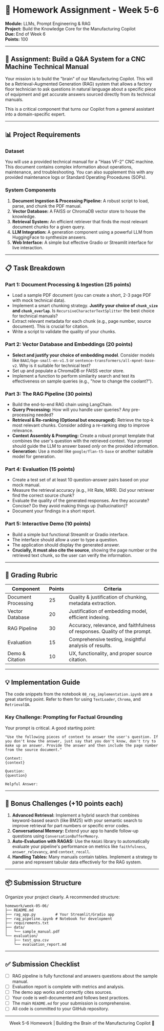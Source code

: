 # 📝 Homework Assignment - Week 5-6

**Module:** LLMs, Prompt Engineering & RAG  
**Project:** Build the Knowledge Core for the Manufacturing Copilot  
**Due:** End of Week 6  
**Points:** 100

---

## 🎯 Assignment: Build a Q&A System for a CNC Machine Technical Manual

Your mission is to build the "brain" of our Manufacturing Copilot. This will be a Retrieval-Augmented Generation (RAG) system that allows a factory floor technician to ask questions in natural language about a specific piece of equipment and get accurate answers sourced directly from its technical manuals.

This is a critical component that turns our Copilot from a general assistant into a domain-specific expert.

---

## 📊 Project Requirements

### Dataset
You will use a provided technical manual for a "Haas VF-2" CNC machine. This document contains complex information about operations, maintenance, and troubleshooting. You can also supplement this with any provided maintenance logs or Standard Operating Procedures (SOPs).

### System Components
1.  **Document Ingestion & Processing Pipeline:** A robust script to load, parse, and chunk the PDF manual.
2.  **Vector Database:** A FAISS or ChromaDB vector store to house the knowledge.
3.  **Retrieval System:** An efficient retriever that finds the most relevant document chunks for a given query.
4.  **LLM Integration:** A generation component using a powerful LLM from HuggingFace to synthesize answers.
5.  **Web Interface:** A simple but effective Gradio or Streamlit interface for live interaction.

---

## 📋 Task Breakdown

### Part 1: Document Processing & Ingestion (25 points)
-   Load a sample PDF document (you can create a short, 2-3 page PDF with mock technical data).
-   Implement a smart chunking strategy. **Justify your choice of `chunk_size` and `chunk_overlap`**. Is `RecursiveCharacterTextSplitter` the best choice for technical manuals?
-   Extract relevant metadata for each chunk (e.g., page number, source document). This is crucial for citation.
-   Write a script to validate the quality of your chunks.

### Part 2: Vector Database and Embeddings (20 points)
-   **Select and justify your choice of embedding model**. Consider models like `BAAI/bge-small-en-v1.5` or `sentence-transformers/all-mpnet-base-v2`. Why is it suitable for technical text?
-   Set up and populate a ChromaDB or FAISS vector store.
-   Implement a function to perform similarity search and test its effectiveness on sample queries (e.g., "how to change the coolant?").

### Part 3: The RAG Pipeline (30 points)
-   Build the end-to-end RAG chain using LangChain.
-   **Query Processing:** How will you handle user queries? Any pre-processing needed?
-   **Retrieval & Re-ranking (Optional but encouraged):** Retrieve the top-k most relevant chunks. Consider adding a re-ranking step to improve relevance.
-   **Context Assembly & Prompting:** Create a robust prompt template that combines the user's question with the retrieved context. Your prompt should guide the LLM to answer based *only* on the provided information.
-   **Generation:** Use a model like `google/flan-t5-base` or another suitable model for generation.

### Part 4: Evaluation (15 points)
-   Create a test set of at least 10 question-answer pairs based on your mock manual.
-   Measure the retrieval accuracy (e.g., Hit Rate, MRR). Did your retriever find the correct source chunk?
-   Evaluate the quality of the generated responses. Are they accurate? Concise? Do they avoid making things up (hallucination)?
-   Document your findings in a short report.

### Part 5: Interactive Demo (10 points)
-   Build a simple but functional Streamlit or Gradio interface.
-   The interface should allow a user to type a question.
-   The application should display the generated answer.
-   **Crucially, it must also cite the source**, showing the page number or the retrieved text chunk, so the user can verify the information.

---

## 🎯 Grading Rubric

| Component | Points | Criteria |
|-----------|--------|----------|
| Document Processing | 25 | Quality & justification of chunking, metadata extraction. |
| Vector Database | 20 | Justification of embedding model, efficient indexing. |
| RAG Pipeline | 30 | Accuracy, relevance, and faithfulness of responses. Quality of the prompt. |
| Evaluation | 15 | Comprehensive testing, insightful analysis of results. |
| Demo & Citation | 10 | UX, functionality, and proper source citation. |

---

## 💡 Implementation Guide

The code snippets from the notebook `08_rag_implementation.ipynb` are a great starting point. Refer to them for using `TextLoader`, `Chroma`, and `RetrievalQA`.

### Key Challenge: Prompting for Factual Grounding
Your prompt is critical. A good starting point:

```
"Use the following pieces of context to answer the user's question. If you don't know the answer, just say that you don't know, don't try to make up an answer. Provide the answer and then include the page number from the source document."

Context:
{context}

Question:
{question}

Helpful Answer:
```

---

## 🚀 Bonus Challenges (+10 points each)

1.  **Advanced Retrieval:** Implement a hybrid search that combines keyword-based search (like BM25) with your semantic search to improve retrieval for part numbers or specific error codes.
2.  **Conversational Memory:** Extend your app to handle follow-up questions using `ConversationBufferMemory`.
3.  **Auto-Evaluation with RAGAS:** Use the `RAGAS` library to automatically evaluate your pipeline's performance on metrics like `faithfulness`, `answer_relevancy`, and `context_recall`.
4.  **Handling Tables:** Many manuals contain tables. Implement a strategy to parse and represent tabular data effectively for the RAG system.

---

## 📦 Submission Structure

Organize your project clearly. A recommended structure:
```
homework/week-05-06/
├── README.md
├── rag_app.py         # Your Streamlit/Gradio app
├── rag_pipeline.ipynb # Notebook for development
├── requirements.txt
├── data/
│   └── sample_manual.pdf
└── evaluation/
    ├── test_qna.csv
    └── evaluation_report.md
```

---

## ✅ Submission Checklist

- [ ] RAG pipeline is fully functional and answers questions about the sample manual.
- [ ] Evaluation report is complete with metrics and analysis.
- [ ] The demo app works and correctly cites sources.
- [ ] Your code is well-documented and follows best practices.
- [ ] The main `README.md` for your submission is comprehensive.
- [ ] All code is committed to your GitHub repository.

---

<div align="center">
Week 5-6 Homework | Building the Brain of the Manufacturing Copilot 🧠
</div>
